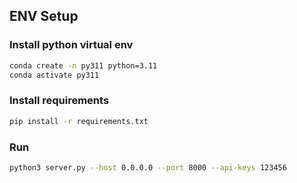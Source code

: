 ## ENV Setup

### Install python virtual env
```bash
conda create -n py311 python=3.11
conda activate py311
```

### Install requirements
```bash
pip install -r requirements.txt
```


### Run
```bash
python3 server.py --host 0.0.0.0 --port 8000 --api-keys 123456
```